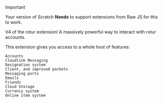 > [!IMPORTANT]
> Your version of Scratch **Needs** to support extensions from Raw JS for this to work.
>

V4 of the rotur extension! A massively powerful way to interact with rotur accounts.

This extension gives you access to a whole host of features:

```
Accounts
Cloudlink Messaging
Designation system
Client, and improved packets
Messaging ports
Emails
Friends
Cloud Storage
Currency system
Online item system
```
